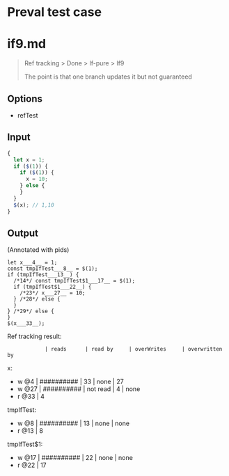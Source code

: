 # Preval test case

# if9.md

> Ref tracking > Done > If-pure > If9
>
> The point is that one branch updates it but not guaranteed

## Options

- refTest

## Input

`````js filename=intro
{
  let x = 1;
  if ($(1)) {
    if ($(1)) {
      x = 10;
    } else {
    }
  }
  $(x); // 1,10
}
`````

## Output

(Annotated with pids)

`````filename=intro
let x___4__ = 1;
const tmpIfTest___8__ = $(1);
if (tmpIfTest___13__) {
  /*14*/ const tmpIfTest$1___17__ = $(1);
  if (tmpIfTest$1___22__) {
    /*23*/ x___27__ = 10;
  } /*28*/ else {
  }
} /*29*/ else {
}
$(x___33__);
`````

Ref tracking result:

                | reads      | read by     | overWrites     | overwritten by
x:
  - w @4       | ########## | 33          | none           | 27
  - w @27      | ########## | not read    | 4              | none
  - r @33      | 4

tmpIfTest:
  - w @8       | ########## | 13          | none           | none
  - r @13      | 8

tmpIfTest$1:
  - w @17       | ########## | 22          | none           | none
  - r @22       | 17
